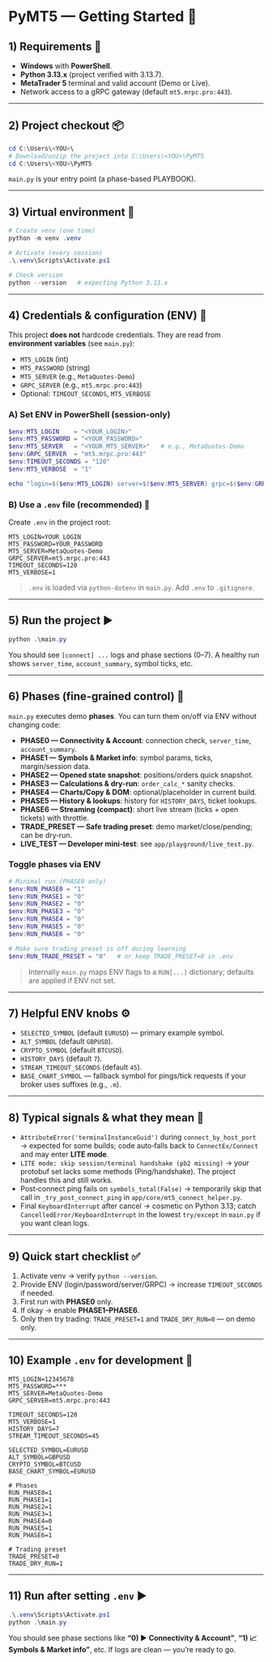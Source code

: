 # PyMT5 — Getting Started 🚀


## 1) Requirements 🧰

* **Windows** with **PowerShell**.
* **Python 3.13.x** (project verified with 3.13.7).
* **MetaTrader 5** terminal and valid account (Demo or Live).
* Network access to a gRPC gateway (default `mt5.mrpc.pro:443`).

---

## 2) Project checkout 📦

```powershell
cd C:\Users\<YOU>\
# Download/unzip the project into C:\Users\<YOU>\PyMT5
cd C:\Users\<YOU>\PyMT5
```

`main.py` is your entry point (a phase-based PLAYBOOK).

---

## 3) Virtual environment 🧪

```powershell
# Create venv (one time)
python -m venv .venv

# Activate (every session)
.\.venv\Scripts\Activate.ps1

# Check version
python --version   # expecting Python 3.13.x
```

---

## 4) Credentials & configuration (ENV) 🔐

This project **does not** hardcode credentials. They are read from **environment variables** (see `main.py`):

* `MT5_LOGIN` (int)
* `MT5_PASSWORD` (string)
* `MT5_SERVER` (e.g., `MetaQuotes-Demo`)
* `GRPC_SERVER` (e.g., `mt5.mrpc.pro:443`)
* Optional: `TIMEOUT_SECONDS`, `MT5_VERBOSE`

### A) Set ENV in PowerShell (session-only)

```powershell
$env:MT5_LOGIN    = "<YOUR_LOGIN>"
$env:MT5_PASSWORD = "<YOUR_PASSWORD>"
$env:MT5_SERVER   = "<YOUR_MT5_SERVER>"   # e.g., MetaQuotes-Demo
$env:GRPC_SERVER  = "mt5.mrpc.pro:443"
$env:TIMEOUT_SECONDS = "120"
$env:MT5_VERBOSE  = "1"

echo "login=$($env:MT5_LOGIN) server=$($env:MT5_SERVER) grpc=$($env:GRPC_SERVER) t=$($env:TIMEOUT_SECONDS)"
```

### B) Use a `.env` file (recommended) 📄

Create `.env` in the project root:

```
MT5_LOGIN=YOUR_LOGIN
MT5_PASSWORD=YOUR_PASSWORD
MT5_SERVER=MetaQuotes-Demo
GRPC_SERVER=mt5.mrpc.pro:443
TIMEOUT_SECONDS=120
MT5_VERBOSE=1
```

> `.env` is loaded via `python-dotenv` in `main.py`. Add `.env` to `.gitignore`.

---

## 5) Run the project ▶️

```powershell
python .\main.py
```

You should see `[connect] ...` logs and phase sections (0–7). A healthy run shows `server_time`, `account_summary`, symbol ticks, etc.

---

## 6) Phases (fine-grained control) 🧭

`main.py` executes demo **phases**. You can turn them on/off via ENV without changing code:

* **PHASE0 — Connectivity & Account**: connection check, `server_time`, `account_summary`.
* **PHASE1 — Symbols & Market info**: symbol params, ticks, margin/session data.
* **PHASE2 — Opened state snapshot**: positions/orders quick snapshot.
* **PHASE3 — Calculations & dry‑run**: `order_calc_*` sanity checks.
* **PHASE4 — Charts/Copy & DOM**: optional/placeholder in current build.
* **PHASE5 — History & lookups**: history for `HISTORY_DAYS`, ticket lookups.
* **PHASE6 — Streaming (compact)**: short live stream (ticks + open tickets) with throttle.
* **TRADE\_PRESET — Safe trading preset**: demo market/close/pending; can be dry‑run.
* **LIVE\_TEST — Developer mini‑test**: see `app/playground/live_test.py`.

### Toggle phases via ENV

```powershell
# Minimal run (PHASE0 only)
$env:RUN_PHASE0 = "1"
$env:RUN_PHASE1 = "0"
$env:RUN_PHASE2 = "0"
$env:RUN_PHASE3 = "0"
$env:RUN_PHASE4 = "0"
$env:RUN_PHASE5 = "0"
$env:RUN_PHASE6 = "0"

# Make sure trading preset is off during learning
$env:RUN_TRADE_PRESET = "0"   # or keep TRADE_PRESET=0 in .env
```

> Internally `main.py` maps ENV flags to a `RUN[...]` dictionary; defaults are applied if ENV not set.

---


## 7) Helpful ENV knobs ⚙️

* `SELECTED_SYMBOL` (default `EURUSD`) — primary example symbol.
* `ALT_SYMBOL` (default `GBPUSD`).
* `CRYPTO_SYMBOL` (default `BTCUSD`).
* `HISTORY_DAYS` (default `7`).
* `STREAM_TIMEOUT_SECONDS` (default `45`).
* `BASE_CHART_SYMBOL` — fallback symbol for pings/tick requests if your broker uses suffixes (e.g., `.m`).

---

## 8) Typical signals & what they mean 🔎

* `AttributeError('terminalInstanceGuid')` during `connect_by_host_port` → expected for some builds; code auto‑falls back to `ConnectEx/Connect` and may enter **LITE mode**.
* `LITE mode: skip session/terminal handshake (pb2 missing)` → your protobuf set lacks some methods (Ping/handshake). The project handles this and still works.
* Post‑connect ping fails on `symbols_total(False)` → temporarily skip that call in `_try_post_connect_ping` in `app/core/mt5_connect_helper.py`.
* Final `KeyboardInterrupt` after cancel → cosmetic on Python 3.13; catch `CancelledError/KeyboardInterrupt` in the lowest `try/except` in `main.py` if you want clean logs.

---

## 9) Quick start checklist ✅

1. Activate venv → verify `python --version`.
2. Provide ENV (login/password/server/GRPC) → increase `TIMEOUT_SECONDS` if needed.
3. First run with **PHASE0** only.
4. If okay → enable **PHASE1–PHASE6**.
5. Only then try trading: `TRADE_PRESET=1` and `TRADE_DRY_RUN=0` — on demo only.

---

## 10) Example `.env` for development 🧾

```
MT5_LOGIN=12345678
MT5_PASSWORD=***
MT5_SERVER=MetaQuotes-Demo
GRPC_SERVER=mt5.mrpc.pro:443

TIMEOUT_SECONDS=120
MT5_VERBOSE=1
HISTORY_DAYS=7
STREAM_TIMEOUT_SECONDS=45

SELECTED_SYMBOL=EURUSD
ALT_SYMBOL=GBPUSD
CRYPTO_SYMBOL=BTCUSD
BASE_CHART_SYMBOL=EURUSD

# Phases
RUN_PHASE0=1
RUN_PHASE1=1
RUN_PHASE2=1
RUN_PHASE3=1
RUN_PHASE4=0
RUN_PHASE5=1
RUN_PHASE6=1

# Trading preset
TRADE_PRESET=0
TRADE_DRY_RUN=1
```
---

## 11) Run after setting `.env` ▶️

```powershell
.\.venv\Scripts\Activate.ps1
python .\main.py
```

You should see phase sections like **“0) ▶ Connectivity & Account”**, **“1) 📈 Symbols & Market info”**, etc. If logs are clean — you’re ready to go.
